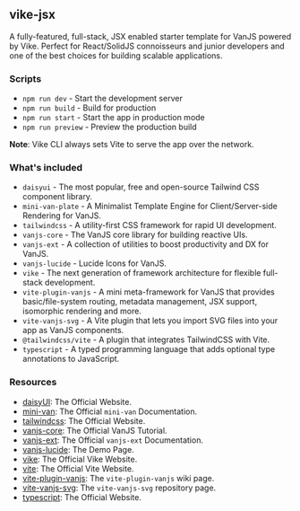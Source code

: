 ## vike-jsx

A fully-featured, full-stack, JSX enabled starter template for VanJS powered by
Vike. Perfect for React/SolidJS connoisseurs and junior developers and one of
the best choices for building scalable applications.

### Scripts

- `npm run dev` - Start the development server
- `npm run build` - Build for production
- `npm run start` - Start the app in production mode
- `npm run preview` - Preview the production build

**Note**: Vike CLI always sets Vite to serve the app over the network.

### What's included

- `daisyui` - The most popular, free and open-source Tailwind CSS component
  library.
- `mini-van-plate` - A Minimalist Template Engine for Client/Server-side
  Rendering for VanJS.
- `tailwindcss` - A utility-first CSS framework for rapid UI development.
- `vanjs-core` - The VanJS core library for building reactive UIs.
- `vanjs-ext` - A collection of utilities to boost productivity and DX for
  VanJS.
- `vanjs-lucide` - Lucide Icons for VanJS.
- `vike` - The next generation of framework architecture for flexible full-stack
  development.
- `vite-plugin-vanjs` - A mini meta-framework for VanJS that provides
  basic/file-system routing, metadata management, JSX support, isomorphic
  rendering and more.
- `vite-vanjs-svg` - A Vite plugin that lets you import SVG files into your app
  as VanJS components.
- `@tailwindcss/vite` - A plugin that integrates TailwindCSS with Vite.
- `typescript` - A typed programming language that adds optional type
  annotations to JavaScript.

### Resources

- [daisyUI](https://daisyui.com): The Official Website.
- [mini-van](https://vanjs.org/minivan): The Official `mini-van` Documentation.
- [tailwindcss](https://tailwindcss.com/): The Official Website.
- [vanjs-core](https://vanjs.org/tutorial): The Official VanJS Tutorial.
- [vanjs-ext](https://vanjs.org/x): The Official `vanjs-ext` Documentation.
- [vanjs-lucide](https://thednp.github.io/vanjs-lucide/): The Demo Page.
- [vike](https://vike.dev): The Official Vike Website.
- [vite](https://vite.dev): The Official Vite Website.
- [vite-plugin-vanjs](https://github.com/thednp/vite-plugin-vanjs/wiki): The
  `vite-plugin-vanjs` wiki page.
- [vite-vanjs-svg](https://github.com/thednp/vite-vanjs-svg): The
  `vite-vanjs-svg` repository page.
- [typescript](https://typescriptlang.org/): The Official Website.
